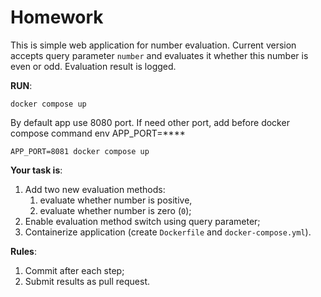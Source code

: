 Homework
==

This is simple web application for number evaluation. Current version accepts query parameter `number` and evaluates it 
whether this number is even or odd. Evaluation result is logged.

**RUN**:

```
docker compose up 
```
By default app use 8080 port.
If need other port, add before docker compose command env APP_PORT=****
```
APP_PORT=8081 docker compose up 
```

**Your task is**:

1. Add two new evaluation methods:
   1. evaluate whether number is positive,
   2. evaluate whether number is zero (`0`);
2. Enable evaluation method switch using query parameter;
3. Containerize application (create `Dockerfile` and `docker-compose.yml`).

**Rules**:

1. Commit after each step;
2. Submit results as pull request.
